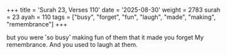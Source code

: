 +++
title = 'Surah 23, Verses 110'
date = '2025-08-30'
weight = 2783
surah = 23
ayah = 110
tags = ["busy", "forget", "fun", "laugh", "made", "making", "remembrance"]
+++

but you were ˹so busy˺ making fun of them that it made you forget My remembrance. And you used to laugh at them.